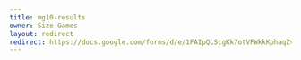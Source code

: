 ```yaml
---
title: mg10-results
owner: Size Games
layout: redirect
redirect: https://docs.google.com/forms/d/e/1FAIpQLScgKk7otVFWkkKphaqZv4nZ3eKVWbrtvuH6LWASseiH6OTdWw/viewform
---
```

